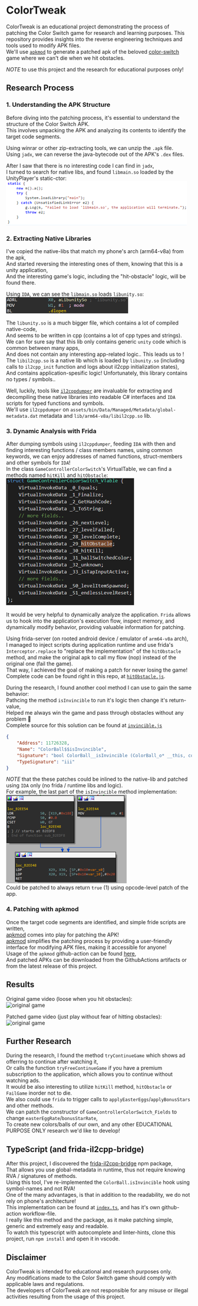 # ColorTweak

ColorTweak is an educational project demonstrating the process of patching the Color Switch game for research and learning purposes. This repository provides insights into the reverse engineering techniques and tools used to modify APK files. <br />
We'll use [`apkmod`](https://github.com/mon231/apkpatcher) to generate a patched apk of the beloved [color-switch](https://play.google.com/store/apps/details?id=com.colorswitch.switch2) game where we can't die when we hit obstacles. <br />

*NOTE* to use this project and the research for educational purposes only!

## Research Process

### 1. Understanding the APK Structure

Before diving into the patching process, it's essential to understand the structure of the Color Switch APK. <br />
This involves unpacking the APK and analyzing its contents to identify the target code segments. <br />

Using winrar or other zip-extracting tools, we can unzip the `.apk` file. <br />
Using `jadx`, we can reverse the java-bytecode out of the APK's `.dex` files. <br />

After I saw that there is no interesting code I can find in `jadx`, <br />
I turned to search for native libs, and found `libmain.so` loaded by the UnityPlayer's static-ctor: <br />
![load native libmain.so](./static/UnityPlayerLoadMainNativeLibrary.png)

### 2. Extracting Native Libraries

I've copied the native-libs that match my phone's arch (arm64-v8a) from the apk, <br />
And started reversing the interesting ones of them, knowing that this is a unity application, <br />
And the interesting game's logic, including the "hit-obstacle" logic, will be found there.

Using `IDA`, we can see the `libmain.so` loads `libunity.so`: <br />
![main loads unity](./static/LibMainLoadsLibUnity.png)

The `libunity.so` is a much bigger file, which contains a lot of compiled native-code, <br />
And seems to be written in cpp (contains a lot of cpp types and strings). <br />
We can for sure say that this lib only contains generic `unity` code which is common between many apps, <br />
And does not contain any interesting app-related logic.. This leads us to !
The `libil2cpp.so` is a native lib which is loaded by `libunity.so` (including calls to `il2cpp_init` function and logs about il2cpp initialization states), <br />
And contains application-spesific logic! Unfortunately, this library contains no types / symbols..

Well, luckily, tools like [`il2cppdumper`](https://github.com/Perfare/Il2CppDumper) are invaluable for extracting and decompiling these native libraries into readable C# interfaces and `IDA` scripts for typed functions and symbols. <br />
We'll use `il2cppdumper` on `assets/bin/Data/Managed/Metadata/global-metadata.dat` metadata and `lib/arm64-v8a/libil2cpp.so` lib.

### 3. Dynamic Analysis with Frida

After dumping symbols using `il2cppdumper`, feeding `IDA` with then and finding interesting functions / class members names, using common keywords, we can enjoy addresses of named functions, struct-members and other symbols for `IDA`! <br />
In the class `GameControllerColorSwitch`'s VirtualTable, we can find a methods named `hitKill` and `hitObstacle`: <br />
![GameControllerColorSwitch_VTable](./static/GameControllerVirtualTable.png)

It would be very helpful to dynamically analyze the application. `Frida` allows us to hook into the application's execution flow, inspect memory, and dynamically modify behavior, providing valuable information for patching. <br />

Using frida-server (on rooted android device / emulator of `arm64-v8a` arch), <br />
I managed to inject scripts during application runtime and use frida's `Interceptor.replace` to "replace the implementation" of the `hitObstacle` method, and make the original apk to call my flow (nop) instead of the original one (fail the game). <br />
That way, I achieved the goal of making a patch for never losing the game! <br />
Complete code can be found right in this repo, at [`hitObstacle.js`](./hitObstacle.js).

During the research, I found another cool method I can use to gain the same behavior: <br />
Pathcing the method `isInvincible` to run it's logic then change it's return-value, <br />
Helped me always win the game and pass through obstacles without any problem 🥰 <br />
Complete source for this solution can be found at [`invincible.js`](./invincible.js)

```json
{
    "Address": 11726328,
    "Name": "ColorBall$$isInvincible",
    "Signature": "bool ColorBall__isInvincible (ColorBall_o* __this, const MethodInfo* method);",
    "TypeSignature": "iii"
}
```

*NOTE* that the these patches could be inlined to the native-lib and patched using `IDA` only (no frida / runtime libs and logic). <br />
For example, the last part of the `isInvincible` method implementation: <br />
![IsInvincibleImplementation](./static/IsInvinciblePartialImplementation.png) <br />
Could be patched to always return `true` (1) using opcode-level patch of the app.

### 4. Patching with apkmod

Once the target code segments are identified, and simple fride scripts are written, <br />
[apkmod](https://github.com/mon231/apkpatcher) comes into play for patching the APK! <br />
[apkmod](https://github.com/mon231/apkpatcher) simplifies the patching process by providing a user-friendly interface for modifying APK files, making it accessible for anyone! <br />
Usage of the `apkmod` github-action can be found [here](./.github/workflows/create-patched-apk.yml), <br />
And patched APKs can be downloaded from the GithubActions artifacts or from the latest release of this project.

## Results

Original game video (loose when you hit obstacles): <br />
<img src="./static/OriginalGameVideo.gif" alt="original game" width="144" height="192" />

Patched game video (just play without fear of hitting obstacles): <br />
<img src="./static/PatchedGameVideo.gif" alt="original game" width="144" height="192" />

## Further Research

During the research, I found the method `tryContinueGame` which shows ad offerring to continue after watching it, <br />
Or calls the function `tryFreeContinueGame` if you have a premium subscription to the application, which allows you to continue without watching ads. <br />
It would be also interesting to utilize `hitKill` method, `hitObstacle` or `FailGame` inorder not to die. <br />
We also could use `frida` to trigger calls to `applyEasterEggs`/`applyBonusStars` and other methods. <br />
We can patch the constructor of `GameControllerColorSwitch_Fields` to change `easterEggRate`/`bonusStarRate`, <br />
To create new colors/balls of our own, and any other EDUCATIONAL PURPOSE ONLY research we'd like to develop!

## TypeScript (and frida-il2cpp-bridge)

After this project, I discovered the [frida-il2cpp-bridge](https://www.npmjs.com/package/frida-il2cpp-bridge) npm package, <br />
That allows you use global-metadata in runtime, thus not require knowing RVA / signatures of methods. <br />
Using this tool, I've re-implemented the `ColorBall.isInvincible` hook using symbol-names and not RVA! <br />
One of the many advantages, is that in addition to the readability, we do not rely on phone's architecture! <br />
This implementation can be found at [`index.ts`](./index.ts), and has it's own github-action workflow-file. <br />
I really like this method and the package, as it make patching simple, generic and extremely easy and readable. <br />
To watch this typescript with autocomplete and linter-hints, clone this project, run `npm install` and open it in vscode.

## Disclaimer

ColorTweak is intended for educational and research purposes only. <br />
Any modifications made to the Color Switch game should comply with applicable laws and regulations. <br/>
The developers of ColorTweak are not responsible for any misuse or illegal activities resulting from the usage of this project.
